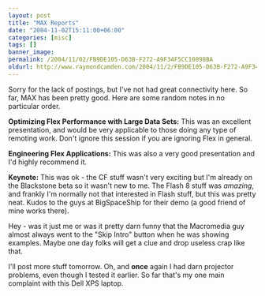 ```yaml
---
layout: post
title: "MAX Reports"
date: "2004-11-02T15:11:00+06:00"
categories: [misc]
tags: []
banner_image: 
permalink: /2004/11/02/FB9DE105-D63B-F272-A9F34F5CC10098BA
oldurl: http://www.raymondcamden.com/2004/11/2/FB9DE105-D63B-F272-A9F34F5CC10098BA
---
```


Sorry for the lack of postings, but I've not had great connectivity here. So far, MAX has been pretty good. Here are some random notes in no particular order.

<b>Optimizing Flex Performance with Large Data Sets:</b> This was an excellent presentation, and would be very applicable to those doing any type of remoting work. Don't ignore this session if you are ignoring Flex in general.

<b>Engineering Flex Applications:</b> This was also a very good presentation and I'd highly recommend it.

<b>Keynote:</b> This was ok - the CF stuff wasn't very exciting but I'm already on the Blackstone beta so it wasn't new to me. The Flash 8 stuff was <i>amazing</i>, and frankly I'm normally not that interested in Flash stuff, but this was pretty neat. Kudos to the guys at BigSpaceShip for their demo (a good friend of mine works there).

Hey - was it just me or was it pretty darn funny that the Macromedia guy almost always went to the "Skip Intro" button when he was showing examples. Maybe one day folks will get a clue and drop useless crap like that.

I'll post more stuff tomorrow. Oh, and <b>once</b> again I had darn projector problems, even though I tested it earlier. So far that's my one main complaint with this Dell XPS laptop.